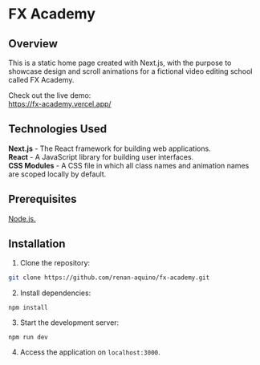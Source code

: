 # FX Academy

## Overview

This is a static home page created with Next.js, with the purpose to showcase design and scroll animations for a fictional video editing school called FX Academy.

Check out the live demo:  
https://fx-academy.vercel.app/

## Technologies Used

**Next.js** - The React framework for building web applications.  
**React** - A JavaScript library for building user interfaces.  
**CSS Modules** - A CSS file in which all class names and animation names are scoped locally by default.

## Prerequisites

[Node.js.](https://nodejs.org/en/)

## Installation

1. Clone the repository:
```bash
git clone https://github.com/renan-aquino/fx-academy.git
```
 
 2. Install dependencies:
 ```shell
npm install 
```

3. Start the development server:
```shell
npm run dev
 ```

4. Access the application on `localhost:3000`.

